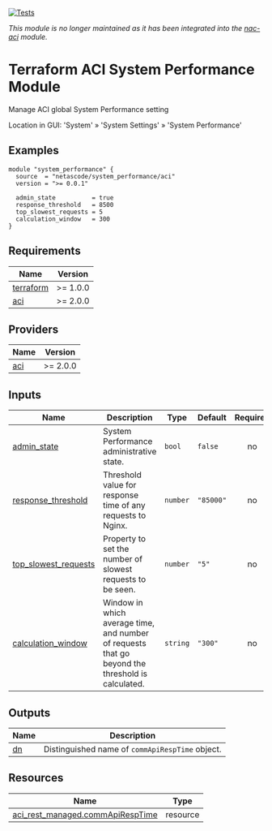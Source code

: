 <!-- BEGIN_TF_DOCS -->
[![Tests](https://github.com/netascode/terraform-aci-system-performance/actions/workflows/test.yml/badge.svg)](https://github.com/netascode/terraform-aci-system-performance/actions/workflows/test.yml)

*This module is no longer maintained as it has been integrated into the [nac-aci](https://github.com/netascode/terraform-aci-nac-aci) module.*

# Terraform ACI System Performance Module

Manage ACI global System Performance setting

Location in GUI:
'System' » 'System Settings' » 'System Performance'

## Examples

```hcl
module "system_performance" {
  source  = "netascode/system_performance/aci"
  version = ">= 0.0.1"

  admin_state          = true
  response_threshold   = 8500
  top_slowest_requests = 5
  calculation_window   = 300
}
```

## Requirements

| Name | Version |
|------|---------|
| <a name="requirement_terraform"></a> [terraform](#requirement\_terraform) | >= 1.0.0 |
| <a name="requirement_aci"></a> [aci](#requirement\_aci) | >= 2.0.0 |

## Providers

| Name | Version |
|------|---------|
| <a name="provider_aci"></a> [aci](#provider\_aci) | >= 2.0.0 |

## Inputs

| Name | Description | Type | Default | Required |
|------|-------------|------|---------|:--------:|
| <a name="input_admin_state"></a> [admin\_state](#input\_admin\_state) | System Performance administrative state. | `bool` | `false` | no |
| <a name="input_response_threshold"></a> [response\_threshold](#input\_response\_threshold) | Threshold value for response time of any requests to Nginx. | `number` | `"85000"` | no |
| <a name="input_top_slowest_requests"></a> [top\_slowest\_requests](#input\_top\_slowest\_requests) | Property to set the number of slowest requests to be seen. | `number` | `"5"` | no |
| <a name="input_calculation_window"></a> [calculation\_window](#input\_calculation\_window) | Window in which average time, and number of requests that go beyond the threshold is calculated. | `string` | `"300"` | no |

## Outputs

| Name | Description |
|------|-------------|
| <a name="output_dn"></a> [dn](#output\_dn) | Distinguished name of `commApiRespTime` object. |

## Resources

| Name | Type |
|------|------|
| [aci_rest_managed.commApiRespTime](https://registry.terraform.io/providers/CiscoDevNet/aci/latest/docs/resources/rest_managed) | resource |
<!-- END_TF_DOCS -->